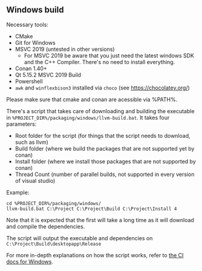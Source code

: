 ## Windows build

Necessary tools:

* CMake
* Git for Windows
* MSVC 2019 (untested in other versions)
    - For MSVC 2019 be aware that you just need the latest windows SDK and the C++ Compiler. There's no need to install everything.
* Conan 1.40+
* Qt 5.15.2 MSVC 2019 Build
* Powershell
* `awk` and `winflexbison3` installed via `choco` (see https://chocolatey.org/)

Please make sure that cmake and conan are acessible via %PATH%.

There's a script that takes care of downloading and building the executable in `%PROJECT_DIR%/packaging/windows/llvm-build.bat`.
It takes four parameters:
- Root folder for the script (for things that the script needs to download, such as llvm)
- Build folder (where we build the packages that are not supported yet by conan)
- Install folder (where we install those packages that are not supported by conan)
- Thread Count (number of parallel builds, not supported in every version of visual studio)

Example:

```
cd %PROJECT_DIR%/packaging/windows/
llvm-build.bat C:\Project C:\Project\Build C:\Project\Install 4
```

Note that it is expected that the first will take a long time as it will download and compile the dependencies.

The script will output the executable and dependencies on `C:\Project\Build\desktopapp\Release`

For more in-depth explanations on how the script works, refer to [the CI docs for Windows](ci_windows.md).
